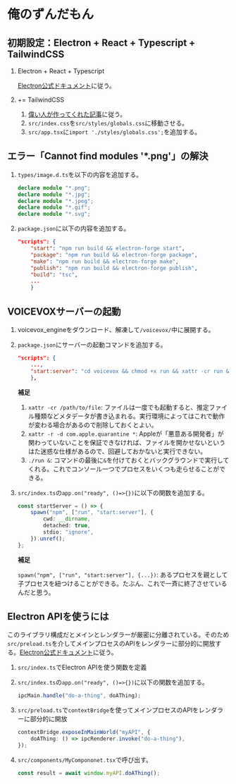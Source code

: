 # 俺のずんだもん

## 初期設定：Electron + React + Typescript + TailwindCSS

1. Electron + React + Typescript

    [Electron公式ドキュメント](https://www.electronforge.io/guides/framework-integration/react-with-typescript)に従う。

2. += TailwindCSS

    1. [偉い人が作ってくれた記事](https://reactfocus.dev/tailwindcss-react-typescript-in-an-electron-app)に従う。
    2. `src/index.css`を`src/styles/globals.css`に移動させる。
    3. `src/app.tsx`に`import './styles/globals.css';`を追加する。

## エラー「Cannot find modules '*.png'」の解決

1. `types/image.d.ts`を以下の内容を追加する。

    ```typescript
    declare module "*.png";
    declare module "*.jpg";
    declare module "*.jpeg";
    declare module "*.gif";
    declare module "*.svg";
    ```

2. `package.json`に以下の内容を追加する。

    ```json
    "scripts": {
        "start": "npm run build && electron-forge start",
        "package": "npm run build && electron-forge package",
        "make": "npm run build && electron-forge make",
        "publish": "npm run build && electron-forge publish",
        "build": "tsc",
        ...
        }
    ```

## VOICEVOXサーバーの起動

1. voicevox_engineをダウンロード、解凍して`/voicevox/`中に展開する。
2. `package.json`にサーバーの起動コマンドを追加する。

    ```json
    "scripts": {
        ...,
        "start:server": "cd voicevox && chmod +x run && xattr -cr run && xattr -r -d com.apple.quarantine * && ./run &"
        },
    ```

    **補足**
    1. `xattr -cr /path/to/file`: ファイルは一度でも起動すると、推定ファイル種類などメタデータが書き込まれる。実行環境によってはこれで動作が変わる場合があるので削除しておくとよい。
    2. `xattr -r -d com.apple.quarantine *`: Appleが「悪意ある開発者」が関わっていないことを保証できなければ、ファイルを開かせないというはた迷惑な仕様があるので、回避しておかないと実行できない。
    3. `./run &`: コマンドの最後に`&`を付けておくとバックグラウンドで実行してくれる。これでコンソール一つでプロセスをいくつも走らせることができる。

3. `src/index.ts`の`app.on("ready", ()=>{})`に以下の関数を追加する。

    ```typescript
    const startServer = () => {
        spawn("npm", ["run", "start:server"], {
            cwd: __dirname,
            detached: true,
            stdio: "ignore",
        }).unref();
    };
    ```

    **補足**

    `spawn("npm", ["run", "start:server"], {...})`: あるプロセスを親として子プロセスを紐つけることができる。たぶん、これで一斉に終了させているんだと思う。

## Electron APIを使うには

このライブラリ構成だとメインとレンダラーが厳密に分離されている。そのため`src/preload.ts`を介してメインプロセスのAPIをレンダラーに部分的に開放する。[Electron公式ドキュメント](https://www.electronjs.org/ja/docs/latest/tutorial/context-isolation)に従う。

1. `src/index.ts`でElectron APIを使う関数を定義
2. `src/index.ts`の`app.on("ready", ()=>{})`に以下の関数を追加する。

    ```typescript
    ipcMain.handle("do-a-thing", doAThing);
    ```

3. `src/preload.ts`で`contextBridge`を使ってメインプロセスのAPIをレンダラーに部分的に開放

    ```typescript
    contextBridge.exposeInMainWorld("myAPI", {
        doAThing: () => ipcRenderer.invoke("do-a-thing"),
    });
    ```

4. `src/components/MyCompononet.tsx`で呼び出す。

    ```typescript
    const result = await window.myAPI.doAThing();
    ```
